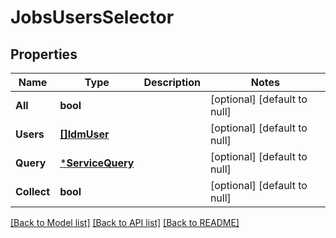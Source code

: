 # JobsUsersSelector

## Properties
Name | Type | Description | Notes
------------ | ------------- | ------------- | -------------
**All** | **bool** |  | [optional] [default to null]
**Users** | [**[]IdmUser**](IdmUser.md) |  | [optional] [default to null]
**Query** | [***ServiceQuery**](serviceQuery.md) |  | [optional] [default to null]
**Collect** | **bool** |  | [optional] [default to null]

[[Back to Model list]](../../README.md#documentation-for-models) [[Back to API list]](../../README.md#documentation-for-api-endpoints) [[Back to README]](../../README.md)


